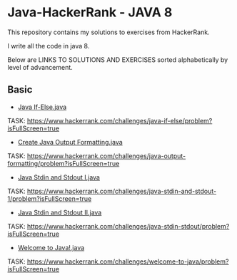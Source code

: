 # Java-HackerRank - JAVA 8
This repository contains my solutions to exercises from HackerRank.

I write all the code in java 8.

Below are LINKS TO SOLUTIONS AND EXERCISES sorted alphabetically by level of advancement.

## Basic

- [Java If-Else.java](<Basic/Java If-Else.java>)

TASK: https://www.hackerrank.com/challenges/java-if-else/problem?isFullScreen=true

- [Create Java Output Formatting.java](<Basic/Create Java Output Formatting.java>)

TASK: https://www.hackerrank.com/challenges/java-output-formatting/problem?isFullScreen=true

- [Java Stdin and Stdout I.java](<Basic/Java Stdin and Stdout I.java>)

TASK: https://www.hackerrank.com/challenges/java-stdin-and-stdout-1/problem?isFullScreen=true

- [Java Stdin and Stdout II.java](<Basic/Java Stdin and Stdout II.java>)

TASK: https://www.hackerrank.com/challenges/java-stdin-stdout/problem?isFullScreen=true

- [Welcome to Java!.java](<Basic/Welcome to Java!.java>)

TASK: https://www.hackerrank.com/challenges/welcome-to-java/problem?isFullScreen=true
